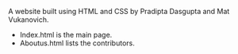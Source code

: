   A website built using HTML and CSS by Pradipta Dasgupta and Mat Vukanovich. 

 - Index.html is the main page.
 - Aboutus.html lists the contributors.
